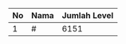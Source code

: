 | No | Nama            | Jumlah Level |
|----|-----------------|--------------|
| 1  | #    |    6151        |
